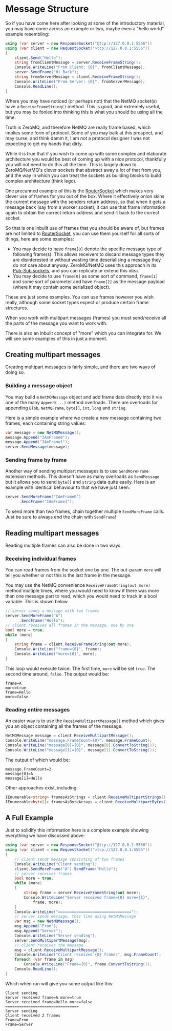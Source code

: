 Message Structure
===

So if you have come here after looking at some of the introductory material, you may have come across an example or two, maybe even a "hello world" example resembling:

``` csharp
using (var server = new ResponseSocket("@tcp://127.0.0.1:5556"))
using (var client = new RequestSocket(">tcp://127.0.0.1:5556"))
{
    client.Send("Hello");
    string fromClientMessage = server.ReceiveFrameString();
    Console.WriteLine("From Client: {0}", fromClientMessage);
    server.SendFrame("Hi Back");
    string fromServerMessage = client.ReceiveFrameString();
    Console.WriteLine("From Server: {0}", fromServerMessage);
    Console.ReadLine();
}
```

Where you may have noticed (or perhaps not) that the NetMQ socket(s) have a `ReceiveFrameString()` method. This is good, and extremely useful, but you may be fooled into thinking this is what you should be using all the time.

Truth is ZeroMQ, and therefore NetMQ are really frame based, which implies some form of protocol. Some of you may balk at this prospect, and may curse, and think damm it, I am not a protocol designer I was not expecting to get my hands that dirty.

While it is true that if you wish to come up with some complex and elaborate architecture you would be best of coming up with a nice protocol, thankfully you will not need to do this all the time. This is largely down to ZeroMQ/NetMQ's clever sockets that abstract away a lot of that from you, and the way in which you can treat the sockets as building blocks to build complex architecture (think lego).

One precanned example of this is the [RouterSocket](router-dealer.md) which makes very clever use of frames for you out of the box. Where it effectively onion skins the current message with the senders return address, so that when it gets a message back (say from a worker socket), it can use that frame information again to obtain the correct return address and send it back to the correct socket.

So that is one inbuilt use of frames that you should be aware of, but frames are not limited to [RouterSocket](router-dealer.md), you can use them yourself for all sorts of things, here are some examples:

+ You may decide to have `frame[0]` denote the specific message type of following frame(s).
  This allows receivers to discard message types they are disinterested in without wasting time deserialising a message they do not care about anyway.
  ZeroMQ/NetMQ uses this approach in its [Pub-Sub sockets](pub-sub.md), and you can replicate or extend this idea.
+ You may decide to use `frame[0]` as some sort of command, `frame[1]` and some sort of parameter and have `frame[2]` as the message payload (where it may contain some serialized object).

These are just some examples. You can use frames however you wish really, although some socket types expect or produce certain frame structures.

When you work with multipart messages (frames) you must send/receive all the parts of the message you want to work with.

There is also an inbuilt concept of "more" which you can integrate for. We will see some examples of this in just a moment.


## Creating multipart messages

Creating multipart messages is fairly simple, and there are two ways of doing so.

### Building a message object

You may build a `NetMQMessage` object and add frame data directly into it via one of the many `Append(...)` method overloads. There are overloads for appending `Blob`, `NetMQFrame`, `byte[]`, `int`, `long` and `string`.

Here is a simple example where we create a new message containing two frames, each containing string values:

``` csharp
var message = new NetMQMessage();
message.Append("IAmFrame0");
message.Append("IAmFrame1");
server.SendMessage(message);
```

### Sending frame by frame

Another way of sending multipart messages is to use `SendMoreFrame` extension methods. This doesn't have as many overloads as `SendMessage` but it allows you to send `byte[]` and `string` data quite easily. Here is an example with identical behaviour to that we have just seen:

``` csharp
server.SendMoreFrame("IAmFrame0")
      .SendFrame("IAmFrame1");
```

To send more than two frames, chain together multiple `SendMoreFrame` calls. Just be sure to always end the chain with `SendFrame`!


## Reading multipart messages

Reading multiple frames can also be done in two ways.

### Receiving individual frames

You can read frames from the socket one by one. The out-param `more` will tell you whether or not this is the last frame in the message.

You may use the NetMQ convenience `ReceiveFrameString(out more)` method multiple times, where you would need to know if there was more than one message part to read, which you would need to track in a bool variable. This is shown below

``` csharp
// server sends a message with two frames
server.SendMoreFrame("A")
      .SendFrame("Hello");
// client receives all frames in the message, one by one
bool more = true;
while (more)
{
    string frame = client.ReceiveFrameString(out more);
    Console.WriteLine("frame={0}", frame);
    Console.WriteLine("more={0}", more);
}
```

This loop would execute twice. The first time, `more` will be set `true`. The second time around, `false`. The output would be:

``` text
frame=A
more=true
frame=Hello
more=false
```

### Reading entire messages

An easier way is to use the `ReceiveMultipartMessage()` method which gives you an object containing all the frames of the message.

``` csharp
NetMQMessage message = client.ReceiveMultipartMessage();
Console.WriteLine("message.FrameCount={0}", message.FrameCount);
Console.WriteLine("message[0]={0}", message[0].ConvertToString());
Console.WriteLine("message[1]={0}", message[1].ConvertToString());
```

The output of which would be:

``` text
message.FrameCount=2
message[0]=A
message[1]=Hello
```

Other approaches exist, including:

``` csharp
IEnumerable<string> framesAsStrings = client.ReceiveMultipartStrings();
IEnumerable<byte[]> framesAsByteArrays = client.ReceiveMultipartBytes();
```


## A Full Example

Just to solidify this information here is a complete example showing everything we have discussed above:

``` csharp
using (var server = new ResponseSocket("@tcp://127.0.0.1:5556"))
using (var client = new RequestSocket(">tcp://127.0.0.1:5556"))
{
    // client sends message consisting of two frames
    Console.WriteLine("Client sending");
    client.SendMoreFrame("A").SendFrame("Hello");
    // server receives frames
    bool more = true;
    while (more)
    {
        string frame = server.ReceiveFrameString(out more);
        Console.WriteLine("Server received frame={0} more={1}",
            frame, more);
    }
    Console.WriteLine("================================");
    // server sends message, this time using NetMqMessage
    var msg = new NetMQMessage();
    msg.Append("From");
    msg.Append("Server");
    Console.WriteLine("Server sending");
    server.SendMultipartMessage(msg);
    // client receives the message
    msg = client.ReceiveMultipartMessage();
    Console.WriteLine("Client received {0} frames", msg.FrameCount);
    foreach (var frame in msg)
        Console.WriteLine("Frame={0}", frame.ConvertToString());
    Console.ReadLine();
}
```

Which when run will give you some output like this:

``` text
Client sending
Server received frame=A more=true
Server received frame=Hello more=false
================================
Server sending
Client received 2 frames
Frame=From
Frame=Server
```
